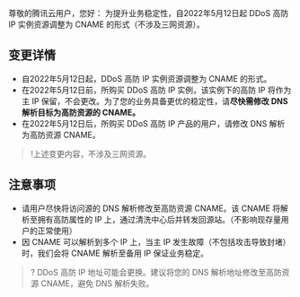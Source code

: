尊敬的腾讯云用户，您好：
为提升业务稳定性，自2022年5月12日起 DDoS 高防 IP 实例资源调整为 CNAME 的形式（不涉及三网资源）。

## 变更详情
- 自2022年5月12日起，DDoS 高防 IP 实例资源调整为 CNAME 的形式。
- 在2022年5月12日前，所购买 DDoS 高防 IP 实例，该实例下的高防 IP 将作为主 IP 保留，不会更改。为了您的业务具备更优的稳定性，请**尽快需修改 DNS 解析目标为高防资源的 CNAME。**
- 在2022年5月12日后，所购买 DDoS 高防 IP 产品的用户，请修改 DNS 解析为高防资源 CNAME。

>!上述变更内容，不涉及三网资源。

## 注意事项
- 请用户尽快将访问源的 DNS 解析修改至高防资源 CNAME。该 CNAME 将解析至拥有高防属性的 IP 上，通过清洗中心后并转发回源站。（不影响现存量用户的正常使用）
- 因 CNAME 可以解析到多个 IP 上，当主 IP 发生故障（不包括攻击导致封堵）时，我们会将 CNAME 解析至备用 IP 保证业务稳定。
>? DDoS 高防 IP 地址可能会更换。建议将您的 DNS 解析地址修改至高防资源 CNAME，避免 DNS 解析失败。
